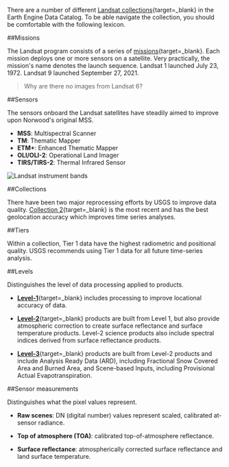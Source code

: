 There are a number of different [Landsat collections](https://developers.google.com/earth-engine/datasets/catalog/landsat){target=_blank} in the Earth Engine Data Catalog. To be able navigate the collection, you should be comfortable with the following lexicon.   

##Missions   

The Landsat program consists of a series of [missions](https://www.usgs.gov/landsat-missions/landsat-satellite-missions){target=_blank}. Each mission deploys one or more sensors on a satellite. Very practically, the mission's name denotes the launch sequence. Landsat 1 launched July 23, 1972. Landsat 9 launched September 27, 2021.  

>Why are there no images from Landsat 6?    


##Sensors  

The sensors onboard the Landsat satellites have steadily aimed to improve upon Norwood's original MSS.  

* __MSS__: Multispectral Scanner  
* __TM__: Thematic Mapper  
* __ETM+__: Enhanced Thematic Mapper  
* __OLI/OLI-2__: Operational Land Imager    
* __TIRS/TIRS-2__: Thermal Infrared Sensor

![Landsat instrument bands](https://landsat.gsfc.nasa.gov/wp-content/uploads/2021/12/all_Landsat_bands.png)

##Collections   

There have been two major reprocessing efforts by USGS to improve data quality. [Collection 2](https://www.usgs.gov/landsat-missions/landsat-collection-2){target=_blank} is the most recent and has the best geolocation accuracy which improves time series analyses.    

##Tiers  

Within a collection, Tier 1 data have the highest radiometric and positional quality. USGS recommends using Tier 1 data for all future time-series analysis.  

##Levels  

Distinguishes the level of data processing applied to products.    

- [__Level-1__](https://www.usgs.gov/landsat-missions/landsat-level-1-processing-details){target=_blank} includes processing to improve locational accuracy of data.  

- [__Level-2__](https://www.usgs.gov/landsat-missions/landsat-collection-2-level-2-science-products){target=_blank} products are built from Level 1, but also provide atmospheric correction to create surface reflectance and surface temperature products. Level-2 science products also include spectral indices derived from surface reflectance products.  

- [__Level-3__](https://www.usgs.gov/landsat-missions/landsat-science-products){target=_blank} products are built from Level-2 products and include Analysis Ready Data (ARD), including Fractional Snow Covered Area and Burned Area, and Scene-based Inputs, including Provisional Actual Evapotranspiration.   

##Sensor measurements

Distinguishes what the pixel values represent.  

- __Raw scenes__: DN (digital number) values represent scaled, calibrated at-sensor radiance.  

- __Top of atmosphere (TOA)__: calibrated top-of-atmosphere reflectance.  

- __Surface reflectance__: atmospherically corrected surface reflectance and land surface temperature.     
